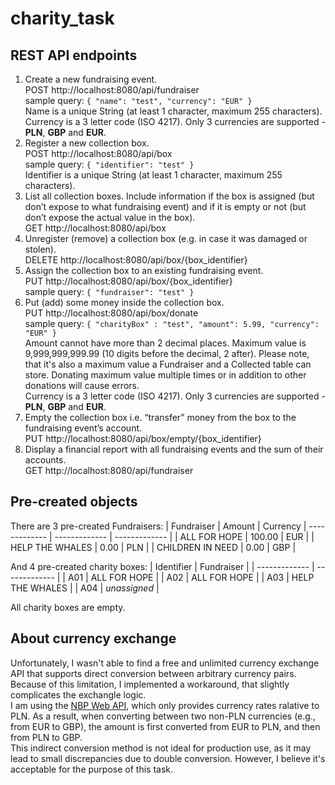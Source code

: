 # charity_task
## REST API endpoints
1. Create a new fundraising event.</br>
   POST http://localhost:8080/api/fundraiser</br>
   sample query:
   `{
      "name": "test",
      "currency": "EUR"
      }`
   </br>Name is a unique String (at least 1 character, maximum 255 characters).
   </br>Currency is a 3 letter code (ISO 4217). Only 3 currencies are supported - **PLN**, **GBP** and **EUR**.
2. Register a new collection box.</br>
   POST http://localhost:8080/api/box</br>
   sample query:
   `{
       "identifier": "test"
   }`
   </br>Identifier is a unique String (at least 1 character, maximum 255 characters).
3. List all collection boxes. Include information if the box is assigned (but don’t expose to what
   fundraising event) and if it is empty or not (but don’t expose the actual value in the box).</br>
   GET http://localhost:8080/api/box</br>
4. Unregister (remove) a collection box (e.g. in case it was damaged or stolen).</br>
   DELETE http://localhost:8080/api/box/{box_identifier}</br>
5. Assign the collection box to an existing fundraising event.</br>
   PUT http://localhost:8080/api/box/{box_identifier}</br>
   sample query:
   `{
       "fundraiser": "test"
   }`
6. Put (add) some money inside the collection box.</br>
   PUT http://localhost:8080/api/box/donate</br>
   sample query:
   `{
       "charityBox" : "test",
       "amount": 5.99,
       "currency": "EUR"
   }`
   </br>Amount cannot have more than 2 decimal places. Maximum value is 9,999,999,999.99  (10 digits before the decimal, 2 after). Please note, that it's also a maximum value a Fundraiser and a Collected table can store. Donating maximum value multiple times or in addition to other donations will cause errors.
   </br>Currency is a 3 letter code (ISO 4217). Only 3 currencies are supported - **PLN**, **GBP** and **EUR**.
7. Empty the collection box i.e. “transfer” money from the box to the fundraising event’s account.</br>
   PUT http://localhost:8080/api/box/empty/{box_identifier}</br>
8. Display a financial report with all fundraising events and the sum of their accounts.</br>
   GET http://localhost:8080/api/fundraiser
## Pre-created objects
There are 3 pre-created Fundraisers:
| Fundraiser  | Amount | Currency
| ------------- | ------------- | ------------- |
| ALL FOR HOPE  | 100.00  | EUR |
| HELP THE WHALES  | 0.00  | PLN |
| CHILDREN IN NEED | 0.00 | GBP |

And 4 pre-created charity boxes:
| Identifier  | Fundraiser |
| ------------- | ------------- |
| A01  | ALL FOR HOPE  |
| A02  | ALL FOR HOPE  |
| A03 | HELP THE WHALES |
| A04 | _unassigned_ |

All charity boxes are empty.
## About currency exchange
Unfortunately, I wasn't able to find a free and unlimited currency exchange API that supports direct conversion between arbitrary currency pairs. Because of this limitation, I implemented a workaround, that slightly complicates the exchangle logic.</br> I am using the [NBP Web API](https://api.nbp.pl/), which only provides currency rates ralative to PLN. As a result, when converting between two non-PLN currencies (e.g., from EUR to GBP), the amount is first converted from EUR to PLN, and then from PLN to GBP.</br>
This indirect conversion method is not ideal for production use, as it may lead to small discrepancies due to double conversion. However, I believe it's acceptable for the purpose of this task.